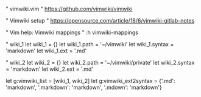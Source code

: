 " vimwiki.vim
" https://github.com/vimwiki/vimwiki

" Vimwiki setup
" https://opensource.com/article/18/6/vimwiki-gitlab-notes

" Vim help: Vimwiki mappings
" :h vimwiki-mappings

" wiki_1
let wiki_1 = {}
let wiki_1.path = '~/vimwiki'
let wiki_1.syntax = 'markdown'
let wiki_1.ext = '.md'

" wiki_2
let wiki_2 = {}
let wiki_2.path = '~/vimwiki/private'
let wiki_2.syntax = 'markdown'
let wiki_2.ext = '.md'

let g:vimwiki_list = [wiki_1, wiki_2]
let g:vimwiki_ext2syntax = {'.md': 'markdown', '.markdown': 'markdown', '.mdown': 'markdown'}
